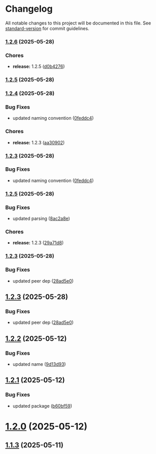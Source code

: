 # Changelog

All notable changes to this project will be documented in this file. See [standard-version](https://github.com/conventional-changelog/standard-version) for commit guidelines.

### [1.2.6](https://github.com/zeddotes/eslint-plugin-quality-gates/compare/v1.2.4...v1.2.6) (2025-05-28)


### Chores

* **release:** 1.2.5 ([d0b4276](https://github.com/zeddotes/eslint-plugin-quality-gates/commit/d0b42764896a8cce29aa3663d66e42a411d4e369))

### [1.2.5](https://github.com/zeddotes/eslint-plugin-quality-gates/compare/v1.2.4...v1.2.5) (2025-05-28)

### [1.2.4](https://github.com/zeddotes/eslint-plugin-quality-gates/compare/v1.2.5...v1.2.4) (2025-05-28)


### Bug Fixes

* updated naming convention ([0feddc4](https://github.com/zeddotes/eslint-plugin-quality-gates/commit/0feddc49c1652bb1cb8ce034b580df42863824fe))


### Chores

* **release:** 1.2.3 ([aa30902](https://github.com/zeddotes/eslint-plugin-quality-gates/commit/aa309029e2f4278e78d9b8865c80c5881f4e3eff))

### [1.2.3](https://github.com/zeddotes/eslint-plugin-quality-gates/compare/v1.2.5...v1.2.3) (2025-05-28)


### Bug Fixes

* updated naming convention ([0feddc4](https://github.com/zeddotes/eslint-plugin-quality-gates/commit/0feddc49c1652bb1cb8ce034b580df42863824fe))

### [1.2.5](https://github.com/zeddotes/eslint-plugin-quality-gates/compare/v1.2.3...v1.2.5) (2025-05-28)


### Bug Fixes

* updated parsing ([8ac2a8e](https://github.com/zeddotes/eslint-plugin-quality-gates/commit/8ac2a8e2a653fd0ba56173593de1f70faffe30a5))


### Chores

* **release:** 1.2.3 ([29a71d8](https://github.com/zeddotes/eslint-plugin-quality-gates/commit/29a71d8529d99d4b53a365f3633c0f2dc0d91b86))

### [1.2.3](https://github.com/zeddotes/eslint-plugin-quality-gates/compare/v1.2.2...v1.2.3) (2025-05-28)


### Bug Fixes

* updated peer dep ([28ad5e0](https://github.com/zeddotes/eslint-plugin-quality-gates/commit/28ad5e00c2b8c1f569c862605529d78356420ddd))

## [1.2.3](https://github.com/zeddotes/eslint-plugin-quality-gates/compare/v1.2.2...v1.2.3) (2025-05-28)


### Bug Fixes

* updated peer dep ([28ad5e0](https://github.com/zeddotes/eslint-plugin-quality-gates/commit/28ad5e00c2b8c1f569c862605529d78356420ddd))



## [1.2.2](https://github.com/zeddotes/eslint-plugin-quality-gates/compare/v1.2.1...v1.2.2) (2025-05-12)


### Bug Fixes

* updated name ([9d13d93](https://github.com/zeddotes/eslint-plugin-quality-gates/commit/9d13d933097cd1cae6c3d8223a06b1e59e37ab6d))



## [1.2.1](https://github.com/zeddotes/eslint-plugin-quality-gates/compare/v1.2.0...v1.2.1) (2025-05-12)


### Bug Fixes

* updated package ([b60bf59](https://github.com/zeddotes/eslint-plugin-quality-gates/commit/b60bf59c822df15917afd44c2910a8289daa6c5d))



# [1.2.0](https://github.com/zeddotes/eslint-plugin-quality-gates/compare/v1.1.3...v1.2.0) (2025-05-12)



## [1.1.3](https://github.com/zeddotes/eslint-plugin-quality-gates/compare/v1.1.2...v1.1.3) (2025-05-11)
